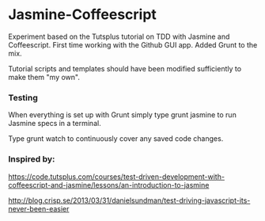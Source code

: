 Jasmine-Coffeescript
====================

Experiment based on the Tutsplus tutorial on TDD with Jasmine and Coffeescript. First time working with the Github GUI app. Added Grunt to the mix.

Tutorial scripts and templates should have been modified sufficiently to make them "my own".


### Testing
When everything is set up with Grunt simply type 
    grunt jasmine
to run Jasmine specs in a terminal. 

Type 
    grunt watch
to continuously cover any saved code changes.


### Inspired by:

https://code.tutsplus.com/courses/test-driven-development-with-coffeescript-and-jasmine/lessons/an-introduction-to-jasmine

http://blog.crisp.se/2013/03/31/danielsundman/test-driving-javascript-its-never-been-easier
